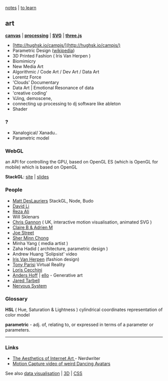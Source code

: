 [notes](notes.md) | [to learn](../toLearn.md)

## art
**[canvas](HTML/canvas.md)** | **[processing](processing.md)** | **[SVG](HTML/SVG.md)** | **[three.js](javascript/threejs.md)**


* [http://hughsk.io/campjs/](http://hughsk.io/campjs/)
* Parametric Design ([wikipedia](https://en.wikipedia.org/wiki/Parametric_design))
* 3D Printed Fashion ( Iris Van Herpen )
* Biomimicry
* New Media Art
* Algorithmic / Code Art / Dev Art / Data Art
* Lorentz Force
* 'Clouds' Documentary
* Data Art | Emotional Resonance of data
* 'creative coding'
* VJing, demoscene,
* connecting up processing to dj software like ableton
* Shader

### ?
- Xanalogical/ Xanadu..
- Parametric model

### WebGL
an API for controlling the GPU, based on OpenGL ES (which is OpenGL for mobile) which is based on OpenGL

**StackGL**:
[site](http://stack.gl/) | [slides](http://mikolalysenko.github.io/madjs-stackgl-slides/#/)

### People
- [Matt DesLauriers](http://mattdesl.com/) StackGL, Node, Budo
- [David Li](http://david.li/)
- [Reza Ali](http://www.syedrezaali.com/)
- Will Sklenars
- [Chris Gannon](https://gannon.tv/) ( UK, interactive motion visualisation, animated SVG )
- [Claire B & Adrien M](http://bit.ly/1WWk4RV)
- [Joe Street](http://bit.ly/1s1twrI)
- [Sher Minn Chong](https://piratefsh.github.io/)
- Minha Yang ( media artist )
- Zaha Hadid ( architecture, parametric design )
- Andrew Huang 'Solipsist' video
- [Iris Van Herpen](http://www.irisvanherpen.com/home) (fashion design)    
- [Tony Parisi](https://tonyparisi.wordpress.com/) Virtual Reality
- [Loris Cecchini](http://www.juxtapoz.com/news/loris-cecchini-s-wallwave-vibrations/)
- [Anders Hoff](http://inconvergent.net/) | [ello](https://ello.co/inconvergent) - Generative art
- [Jared Tarbell](http://www.complexification.net/gallery/)
- [Nervous System](http://n-e-r-v-o-u-s.com/)

### Glossary

**HSL** ( Hue, Saturation & Lightness ) cylindrical coordinates representation of color model

**parametric** - adj. of, relating to, or expressed in terms of a parameter or parameters.

---

### Links
- [The Aesthetics of Internet Art ](https://www.youtube.com/watch?v=783hwpJTjlo) - Nerdwriter
- [Motion Capture video of weird Dancing Avatars](https://www.youtube.com/watch?v=gMuz30b77wE)

See also [data visualisation](dataVisualisation.md) | [3D](3D.md) | [CSS](CSS/CSS.md)
